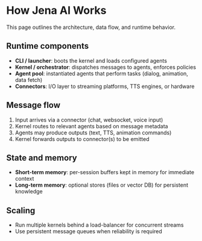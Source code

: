 # How Jena AI Works

This page outlines the architecture, data flow, and runtime behavior.

## Runtime components

- **CLI / launcher**: boots the kernel and loads configured agents
- **Kernel / orchestrator**: dispatches messages to agents, enforces policies
- **Agent pool**: instantiated agents that perform tasks (dialog, animation, data fetch)
- **Connectors**: I/O layer to streaming platforms, TTS engines, or hardware

## Message flow

1. Input arrives via a connector (chat, websocket, voice input)
2. Kernel routes to relevant agents based on message metadata
3. Agents may produce outputs (text, TTS, animation commands)
4. Kernel forwards outputs to connector(s) to be emitted

## State and memory

- **Short-term memory**: per-session buffers kept in memory for immediate context
- **Long-term memory**: optional stores (files or vector DB) for persistent knowledge

## Scaling

- Run multiple kernels behind a load-balancer for concurrent streams
- Use persistent message queues when reliability is required